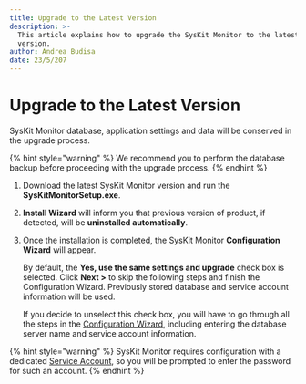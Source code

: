 ```yaml
---
title: Upgrade to the Latest Version
description: >-
  This article explains how to upgrade the SysKit Monitor to the latest major
  version.
author: Andrea Budisa
date: 23/5/207
---
```


# Upgrade to the Latest Version

SysKit Monitor database, application settings and data will be conserved in the upgrade process.

{% hint style="warning" %}
We recommend you to perform the database backup before proceeding with the upgrade process.
{% endhint %}

1. Download the latest SysKit Monitor version and run the **SysKitMonitorSetup.exe**.
2. **Install Wizard** will inform you that previous version of product, if detected, will be **uninstalled automatically**.
3. Once the installation is completed, the SysKit Monitor **Configuration Wizard** will appear.

   By default, the **Yes, use the same settings and upgrade** check box is selected. Click **Next &gt;** to skip the following steps and finish the Configuration Wizard. Previously stored database and service account information will be used.

   If you decide to unselect this check box, you will have to go through all the steps in the [Configuration Wizard](configuration-wizard/configure-monitor.md), including entering the database server name and service account information.

{% hint style="warning" %}
SysKit Monitor requires configuration with a dedicated [Service Account](../requirements/user-permission-requirements.md), so you will be prompted to enter the password for such an account.
{% endhint %}

